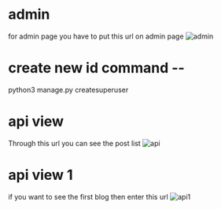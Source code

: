 # admin
for admin page you have to put this url on admin page
![admin](https://user-images.githubusercontent.com/78656754/134476127-52dc6d9b-8f77-4507-b232-5477d416f705.png)

# create new id command --
python3 manage.py createsuperuser

# api view
Through this url you can see the post list
![api](https://user-images.githubusercontent.com/78656754/134477989-1fd4674f-5f49-4dcb-bdb4-179d742ed4a5.png)

# api view 1
if you want to see the first blog  then enter this url
![api1](https://user-images.githubusercontent.com/78656754/134478325-49f29512-c8fd-4df6-aa7d-069617cf3d9e.png)

